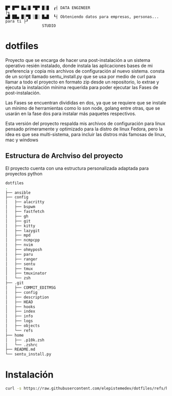 ```
█▀ █▀▀ █▄░█ ▀█▀ █░█  ┎┤ DATA ENGINEER                                       ├┒
▄█ ██▄ █░▀█ ░█░ █▄█  ┖┤ Obteniendo datos para empresas, personas... para ti ├┚
                STUDIO
```

# dotfiles

Proyecto que se encarga de hacer una post-instalación a un sistema operativo resién instalado, donde instala las aplicaciones bases de mi preferencia y copia mis archivos de configuración al nuevo sistema. consta de un script llamado sentu_install.py que se usa por medio de curl para llamar a todo el proyecto en formato zip desde un repositorio, lo extrae y ejecuta la instalación mínima requerida para poder ejecutar las Fases de post-instalación.

Las Fases se encuentran divididas en dos, ya que se requiere que se instale un mínimo de herramientas como lo son node, golang entre otras, que se usarán en la fase dos para instalar más paquetes respectivos.

Esta versión del proyecto respalda mis archivos de configuración para linux pensado primeramente y optimizado para la distro de linux Fedora, pero la idea es que sea multi-sistema, para incluir las distros más famosas de linux, mac y windows

## Estructura de Archviso del proyecto

El proyecto cuenta con una estructura personalizada adaptada para proyectos python

```bash
dotfiles
.
├── ansible
├── config
│   ├── alacritty
│   ├── bspwm
│   ├── fastfetch
│   ├── gh
│   ├── git
│   ├── kitty
│   ├── lazygit
│   ├── mpd
│   ├── ncmpcpp
│   ├── nvim
│   ├── ohmyposh
│   ├── paru
│   ├── ranger
│   ├── sentu
│   ├── tmux
│   ├── tmuxinator
│   └── zsh
├── .git
│   ├── COMMIT_EDITMSG
│   ├── config
│   ├── description
│   ├── HEAD
│   ├── hooks
│   ├── index
│   ├── info
│   ├── logs
│   ├── objects
│   └── refs
├── home
│   ├── .p10k.zsh
│   └── .zshrc
├── README.md
└── sentu_install.py
```

#

# Instalación

```bash
curl -s https://raw.githubusercontent.com/elepistemedev/dotfiles/refs/heads/feature/better_man/sentu_install.py | python3
```
